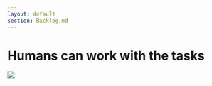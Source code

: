 ```yaml
---
layout: default
section: Backlog.md
---
```


# Humans can work with the tasks

<div class="mt-8" v-click>
    <img class="h-90" src="/backlog.8.gif">
</div>
